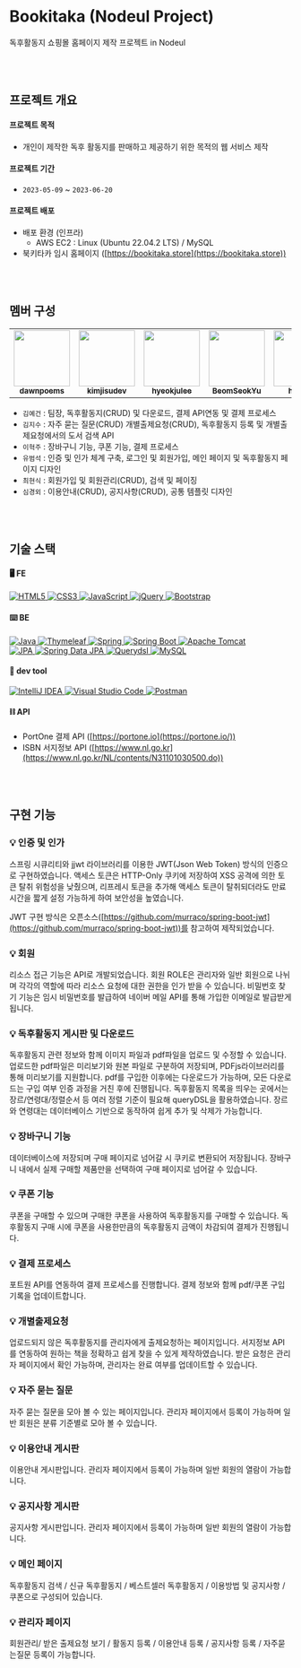 # Bookitaka (Nodeul Project)
 독후활동지 쇼핑몰 홈페이지 제작 프로젝트 in Nodeul

<br><br>

## 프로젝트 개요

#### 프로젝트 목적
- 개인이 제작한 독후 활동지를 판매하고 제공하기 위한 목적의 웹 서비스 제작

#### 프로젝트 기간
- `2023-05-09` ~ `2023-06-20`

#### 프로젝트 배포
- 배포 환경 (인프라)
  - AWS EC2 : Linux (Ubuntu 22.04.2 LTS) / MySQL
- 북키타카 임시 홈페이지 ([https://bookitaka.store](https://bookitaka.store))

<br><br>

## 멤버 구성
<table>
  <tbody>
    <tr>
      <td align="center"><a href="https://github.com/dawnpoems"><img src="https://avatars.githubusercontent.com/u/108113517?s=60&v=4" width="100px;" alt=""/><br /><sub><b>dawnpoems</b></sub></a><br /></td>
      <td align="center"><a href="https://github.com/kimjisudev"><img src="https://avatars.githubusercontent.com/u/114086659?s=60&v=4" width="100px;" alt=""/><br /><sub><b>kimjisudev</b></sub></a><br /></td>
      <td align="center"><a href="https://github.com/hyeokjulee"><img src="https://avatars.githubusercontent.com/u/122426157?v=4" width="100px;" alt=""/><br /><sub><b>hyeokjulee</b></sub></a><br /></td>
      <td align="center"><a href="https://github.com/BeomSeokYu"><img src="https://avatars.githubusercontent.com/u/69231700?v=4" width="100px;" alt=""/><br /><sub><b>BeomSeokYu</b></sub></a><br /></td>
      <td align="center"><a href="https://github.com/hsnkch"><img src="https://avatars.githubusercontent.com/u/111720919?v=4" width="100px;" alt=""/><br /><sub><b>hsnkch</b></sub></a><br /></td>
      <td align="center"><a href="https://github.com/KyungoeSim"><img src="https://avatars.githubusercontent.com/u/122503488?v=4" width="100px;" alt=""/><br /><sub><b>KyungoeSim</b></sub></a><br /></td>
    </tr>
  </tbody>
</table>

- `김예건` : 팀장, 독후활동지(CRUD) 및 다운로드, 결제 API연동 및 결제 프로세스
- `김지수` : 자주 묻는 질문(CRUD) 개별출제요청(CRUD), 독후활동지 등록 및 개별출제요청에서의 도서 검색 API
- `이혁주` : 장바구니 기능, 쿠폰 기능, 결제 프로세스
- `유범석` : 인증 및 인가 체계 구축, 로그인 및 회원가입, 메인 페이지 및 독후활동지 페이지 디자인
- `최현식` : 회원가입 및 회원관리(CRUD), 검색 및 페이징
- `심경외` : 이용안내(CRUD), 공지사항(CRUD), 공통 템플릿 디자인

<br><br>

## 기술 스택
#### 🖥️ FE
<a href="https://www.w3.org/TR/html52/" target="_blank">
  <img src="https://img.shields.io/badge/-HTML5-E34F26?style=for-the-badge&logo=html5&logoColor=white" alt="HTML5">
</a>
<a href="https://www.w3.org/Style/CSS/" target="_blank">
  <img src="https://img.shields.io/badge/-CSS3-1572B6?style=for-the-badge&logo=css3&logoColor=white" alt="CSS3">
</a>
<a href="https://developer.mozilla.org/en-US/docs/Web/JavaScript" target="_blank">
  <img src="https://img.shields.io/badge/-JavaScript-F7DF1E?style=for-the-badge&logo=javascript&logoColor=black" alt="JavaScript">
</a>
<a href="https://jquery.com" target="_blank">
  <img src="https://img.shields.io/badge/-jQuery-0769AD?style=for-the-badge&logo=jquery&logoColor=white" alt="jQuery">
</a>
<a href="https://getbootstrap.com" target="_blank">
  <img src="https://img.shields.io/badge/-Bootstrap-7952B3?style=for-the-badge&logo=bootstrap&logoColor=white" alt="Bootstrap">
</a>

#### ⌨️ BE
<a href="https://openjdk.java.net" target="_blank">
  <img src="https://img.shields.io/badge/-Java%2011-CC0000?style=for-the-badge&logo=openjdk&logoColor=white" alt="Java">
</a>
<a href="https://www.thymeleaf.org/" target="_blank">
  <img src="https://img.shields.io/badge/-Thymeleaf-005F0F?style=for-the-badge&logo=thymeleaf&logoColor=white" alt="Thymeleaf">
</a>
<a href="https://spring.io/projects/spring-framework" target="_blank">
  <img src="https://img.shields.io/badge/-Spring-6DB33F?style=for-the-badge&logo=spring&logoColor=white" alt="Spring">
</a>
<a href="https://spring.io/projects/spring-boot" target="_blank">
  <img src="https://img.shields.io/badge/-Spring%20Boot-6DB33F?style=for-the-badge&logo=spring-boot&logoColor=white" alt="Spring Boot">
</a>
<a href="https://tomcat.apache.org" target="_blank">
  <img src="https://img.shields.io/badge/-Apache%20Tomcat-F8DC75?style=for-the-badge&logo=apache%20tomcat&logoColor=black" alt="Apache Tomcat">
</a>
<br>
<a href="https://www.oracle.com/database/" target="_blank">
  <img src="https://img.shields.io/badge/-JPA-6DB33F?style=for-the-badge&logo=hibernate&logoColor=white" alt="JPA">
</a>
<a href="https://spring.io/projects/spring-data-jpa" target="_blank">
  <img src="https://img.shields.io/badge/-Spring%20Data%20JPA-6DB33F?style=for-the-badge&logo=spring&logoColor=white" alt="Spring Data JPA">
</a>
<a href="https://querydsl.com/" target="_blank">
  <img src="https://img.shields.io/badge/-Querydsl-005F0F?style=for-the-badge&logo=code&logoColor=white" alt="Querydsl">
</a>
<a href="https://www.mysql.com" target="_blank">
  <img src="https://img.shields.io/badge/-MySQL-4479A1?style=for-the-badge&logo=mysql&logoColor=white" alt="MySQL">
</a>

#### 🔨 dev tool
<a href="https://www.jetbrains.com/idea/" target="_blank">
  <img src="https://img.shields.io/badge/-IntelliJ%20IDEA-000000?style=for-the-badge&logo=intellij%20idea&logoColor=white" alt="IntelliJ IDEA">
</a>
<a href="https://code.visualstudio.com/" target="_blank">
  <img src="https://img.shields.io/badge/-Visual%20Studio%20Code-007ACC?style=for-the-badge&logo=visual-studio-code&logoColor=white" alt="Visual Studio Code">
</a>
<a href="https://www.postman.com/" target="_blank">
  <img src="https://img.shields.io/badge/-Postman-FF6C37?style=for-the-badge&logo=postman&logoColor=white" alt="Postman">
</a>

#### ⛓️ API
- PortOne 결제 API ([https://portone.io](https://portone.io/))
- ISBN 서지정보 API ([https://www.nl.go.kr](https://www.nl.go.kr/NL/contents/N31101030500.do))

<br><br>

## 구현 기능

### 💡 인증 및 인가
스프링 시큐리티와 jjwt 라이브러리를 이용한 JWT(Json Web Token) 방식의 인증으로 구현하였습니다. 액세스 토큰은 HTTP-Only 쿠키에 저장하여 XSS 공격에 의한 토큰 탈취 위험성을 낮췄으며, 리프레시 토큰을 추가해 액세스 토큰이 탈취되더라도 만료 시간을 짧게 설정 가능하게 하여 보안성을 높였습니다.

JWT 구현 방식은 오픈소스([https://github.com/murraco/spring-boot-jwt](https://github.com/murraco/spring-boot-jwt))를 참고하여 제작되었습니다.

### 💡 회원
리소스 접근 기능은 API로 개발되었습니다. 회원 ROLE은 관리자와 일반 회원으로 나뉘며 각각의 역할에 따라 리소스 요청에 대한 권한을 인가 받을 수 있습니다. 비밀번호 찾기 기능은 임시 비밀번호를 발급하여 네이버 메일 API를 통해 가입한 이메일로 발급받게 됩니다.

### 💡 독후활동지 게시판 및 다운로드
독후활동지 관련 정보와 함께 이미지 파일과 pdf파일을 업로드 및 수정할 수 있습니다. 업로드한 pdf파일은 미리보기와 원본 파일로 구분하여 저장되며, PDFjs라이브러리를 통해 미리보기를 지원합니다. pdf를 구입한 이후에는 다운로드가 가능하며, 모든 다운로드는 구입 여부 인증 과정을 거친 후에 진행됩니다. 독후활동지 목록을 띄우는 곳에서는 장르/연령대/정렬순서 등 여러 정렬 기준이 필요해 queryDSL을 활용하였습니다. 장르와 연령대는 데이터베이스 기반으로 동작하여 쉽게 추가 및 삭제가 가능합니다.

### 💡 장바구니 기능
데이터베이스에 저장되며 구매 페이지로 넘어갈 시 쿠키로 변환되어 저장됩니다. 장바구니 내에서 실제 구매할 제품만을 선택하여 구매 페이지로 넘어갈 수 있습니다.

### 💡 쿠폰 기능
쿠폰을 구매할 수 있으며 구매한 쿠폰을 사용하여 독후활동지를 구매할 수 있습니다. 독후활동지 구매 시에 쿠폰을 사용한만큼의 독후활동지 금액이 차감되여 결제가 진행됩니다.

### 💡 결제 프로세스
포트원 API를 연동하여 결제 프로세스를 진행합니다. 결제 정보와 함께 pdf/쿠폰 구입 기록을 업데이트합니다.

### 💡 개별출제요청
업로드되지 않은 독후활동지를 관리자에게 출제요청하는 페이지입니다. 서지정보 API를 연동하여 원하는 책을 정확하고 쉽게 찾을 수 있게 제작하였습니다. 받은 요청은 관리자 페이지에서 확인 가능하며, 관리자는 완료 여부를 업데이트할 수 있습니다.

### 💡 자주 묻는 질문
자주 묻는 질문을 모아 볼 수 있는 페이지입니다. 관리자 페이지에서 등록이 가능하며 일반 회원은 분류 기준별로 모아 볼 수 있습니다.

### 💡 이용안내 게시판
이용안내 게시판입니다. 관리자 페이지에서 등록이 가능하며 일반 회원의 열람이 가능합니다.

### 💡 공지사항 게시판
공지사항 게시판입니다. 관리자 페이지에서 등록이 가능하며 일반 회원의 열람이 가능합니다.

### 💡 메인 페이지
독후활동지 검색 / 신규 독후활동지 / 베스트셀러 독후활동지 / 이용방법 및 공지사항 / 쿠폰으로 구성되어 있습니다.

### 💡 관리자 페이지
회원관리/ 받은 출제요청 보기 / 활동지 등록 / 이용안내 등록 / 공지사항 등록 / 자주묻는질문 등록이 가능합니다.

<br><br>
